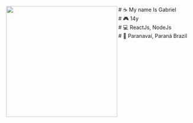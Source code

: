<img align="left" height="300" src="https://media.discordapp.net/attachments/852941150037213217/870782683473641522/Captivating_Pixel_Art_Scenes_-_Dr_Wong_-_Emporium_of_Tings__Web_Magazine_.gif?width=831&height=467" />
<div fontsize="14">
# ☕ My name Is Gabriel
  <br/>
# 🎮 14y
  <br/>
# 💻 ReactJs, NodeJs
  <br/>
# 🎈 Paranavaí, Paraná Brazil
</div>
